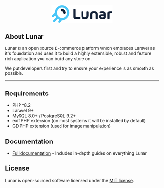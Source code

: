 <p align="center"><a href="https://lunarphp.io/" target="_blank"><img src="https://raw.githubusercontent.com/lunarphp/art/main/lunar-logo.svg" width="200" alt="Lunar"></a></p>

## About Lunar

Lunar is an open source E-commerce platform which embraces Laravel as it's foundation and uses it to build a highly extensible, robust and feature rich application you can build any store on.

We put developers first and try to ensure your experience is as smooth as possible.

---

## Requirements
- PHP ^8.2
- Laravel 9+
- MySQL 8.0+ / PostgreSQL 9.2+
- exif PHP extension (on most systems it will be installed by default)
- GD PHP extension (used for image manipulation)

## Documentation

- [Full documentation](https://docs.lunarphp.io/) - Includes in-depth guides on everything Lunar

## License

Lunar is open-sourced software licensed under the [MIT license](https://opensource.org/licenses/MIT).
